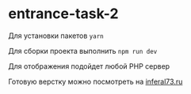 # entrance-task-2

Для установки пакетов `yarn`

Для сборки проекта выполнить `npm run dev`

Для отображения подойдет любой PHP сервер

Готовую верстку можно посмотреть на [inferal73.ru](http://inferal73.ru)